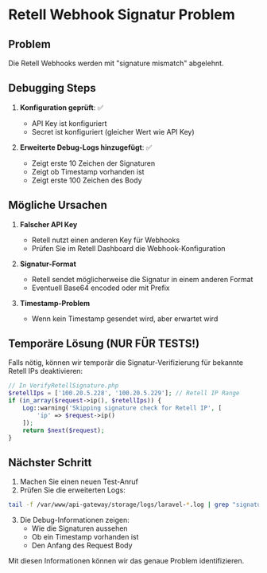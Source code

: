 # Retell Webhook Signatur Problem

## Problem
Die Retell Webhooks werden mit "signature mismatch" abgelehnt.

## Debugging Steps

1. **Konfiguration geprüft**: ✅
   - API Key ist konfiguriert
   - Secret ist konfiguriert (gleicher Wert wie API Key)

2. **Erweiterte Debug-Logs hinzugefügt**: ✅
   - Zeigt erste 10 Zeichen der Signaturen
   - Zeigt ob Timestamp vorhanden ist
   - Zeigt erste 100 Zeichen des Body

## Mögliche Ursachen

1. **Falscher API Key**
   - Retell nutzt einen anderen Key für Webhooks
   - Prüfen Sie im Retell Dashboard die Webhook-Konfiguration

2. **Signatur-Format**
   - Retell sendet möglicherweise die Signatur in einem anderen Format
   - Eventuell Base64 encoded oder mit Prefix

3. **Timestamp-Problem**
   - Wenn kein Timestamp gesendet wird, aber erwartet wird

## Temporäre Lösung (NUR FÜR TESTS!)

Falls nötig, können wir temporär die Signatur-Verifizierung für bekannte Retell IPs deaktivieren:

```php
// In VerifyRetellSignature.php
$retellIps = ['100.20.5.228', '100.20.5.229']; // Retell IP Range
if (in_array($request->ip(), $retellIps)) {
    Log::warning('Skipping signature check for Retell IP', [
        'ip' => $request->ip()
    ]);
    return $next($request);
}
```

## Nächster Schritt

1. Machen Sie einen neuen Test-Anruf
2. Prüfen Sie die erweiterten Logs:
```bash
tail -f /var/www/api-gateway/storage/logs/laravel-*.log | grep "signature mismatch" -A 10
```

3. Die Debug-Informationen zeigen:
   - Wie die Signaturen aussehen
   - Ob ein Timestamp vorhanden ist
   - Den Anfang des Request Body

Mit diesen Informationen können wir das genaue Problem identifizieren.